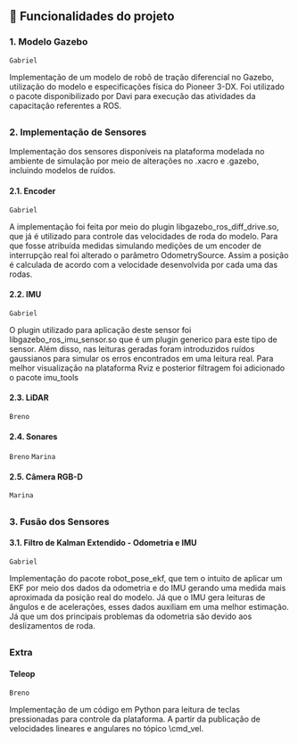 ## :hammer: Funcionalidades do projeto

### 1. Modelo Gazebo

`Gabriel`

Implementação de um modelo de robô de tração diferencial no Gazebo, utilização do modelo e especificações física do Pioneer 3-DX. Foi utilizado o 
pacote disponibilizado por Davi para execução das atividades da capacitação referentes a ROS.

##
### 2. Implementação de Sensores
 
Implementação dos sensores disponíveis na plataforma modelada no ambiente de simulação por meio de alterações no .xacro e .gazebo, incluindo modelos de ruídos.

#### 2.1. Encoder 

`Gabriel`

A implementação foi feita por meio do plugin libgazebo_ros_diff_drive.so, que já é utilizado para controle das velocidades de roda do modelo. Para que fosse atribuída medidas simulando medições de um encoder de interrupção real foi alterado o parâmetro OdometrySource. Assim a posição é calculada de acordo com a velocidade desenvolvida por cada uma das rodas.

#### 2.2. IMU

`Gabriel`

O plugin utilizado para aplicação deste sensor foi libgazebo_ros_imu_sensor.so que é um plugin generico para este tipo de sensor. Além disso, nas leituras geradas foram introduzidos ruídos gaussianos para simular os erros encontrados em uma leitura real. Para melhor visualização na plataforma Rviz e posterior filtragem foi adicionado o pacote imu_tools

#### 2.3. LiDAR

`Breno`


#### 2.4. Sonares

`Breno` `Marina`

#### 2.5. Câmera RGB-D

`Marina`

##
### 3. Fusão dos Sensores

#### 3.1. Filtro de Kalman Extendido - Odometria e IMU

`Gabriel`

Implementação do pacote robot_pose_ekf, que tem o intuito de aplicar um EKF por meio dos dados da odometria e do IMU gerando uma medida mais aproximada da posição real do modelo. Já que o IMU gera leituras de ângulos e de acelerações, esses dados auxiliam em uma melhor estimação. Já que um dos principais problemas da odometria são devido aos deslizamentos de roda.  

##
### Extra 

#### Teleop

`Breno`

Implementação de um código em Python para leitura de teclas pressionadas para controle da plataforma. A partir da publicação de velocidades lineares e 
angulares no tópico \cmd_vel. 

